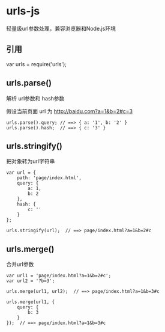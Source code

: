 # urls-js
轻量级url参数处理，兼容浏览器和Node.js环境

## 引用
var urls = require('urls');


## urls.parse()

解析 url参数和 hash参数

假设当前页面 url 为 http://baidu.com?a=1&b=2#c=3
```
urls.parse().query; // ==> { a: '1', b: '2' }
urls.parse().hash;  // ==> { c: '3' }
```

## urls.stringify()

把对象转为url字符串
```
var url = {
    path: 'page/index.html',
    query: {
        a: 1,
        b: 2
    },
    hash: {
        c: ''
    }
};

urls.stringify(url);  // ==> page/index.html?a=1&b=2#c
```

## urls.merge()

合并url参数
```
var url1 = 'page/index.html?a=1&b=2#c';
var url2 = '?b=3';

urls.merge(url1, url2);  // ==> page/index.html?a=1&b=3#c

urls.merge(url1, {
    query: {
        b: 3
    }
});  // ==> page/index.html?a=1&b=3#c
```
